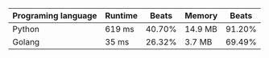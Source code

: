 


| Programing language | Runtime | Beats  | Memory  | Beats  |
|---------------------| ----- | ----- | ----- |-----|
| Python              | 619 ms  | 40.70% | 14.9 MB | 91.20% |
| Golang              | 35 ms   | 26.32% | 3.7 MB  | 69.49% |
